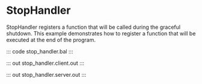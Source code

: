 # StopHandler

StopHandler registers a function that will be called during the graceful shutdown.
This example demonstrates how to register a function that will be executed at the end of the program.

::: code stop_handler.bal :::

::: out stop_handler.client.out :::

::: out stop_handler.server.out :::
